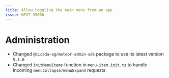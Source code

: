 ```yaml
---
title: Allow toggling the main menu from an app
issue: NEXT-35066
---
```

# Administration
* Changed `@cicada-ag/meteor-admin-sdk` package to use its latest version `5.1.0`
* Changed `initMenuItems` function in `menu-item.init.ts` to handle incoming `menuCollapse/menuExpand` requests
